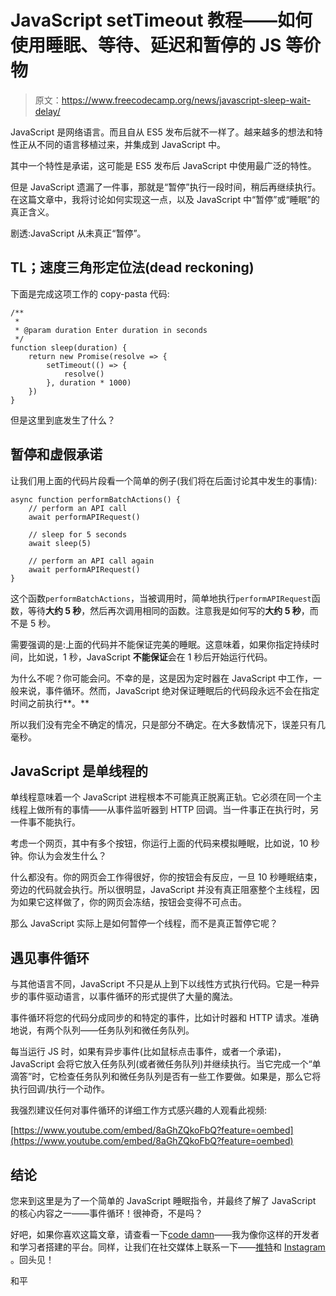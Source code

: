 # JavaScript setTimeout 教程——如何使用睡眠、等待、延迟和暂停的 JS 等价物

> 原文：<https://www.freecodecamp.org/news/javascript-sleep-wait-delay/>

JavaScript 是网络语言。而且自从 ES5 发布后就不一样了。越来越多的想法和特性正从不同的语言移植过来，并集成到 JavaScript 中。

其中一个特性是承诺，这可能是 ES5 发布后 JavaScript 中使用最广泛的特性。

但是 JavaScript 遗漏了一件事，那就是“暂停”执行一段时间，稍后再继续执行。在这篇文章中，我将讨论如何实现这一点，以及 JavaScript 中“暂停”或“睡眠”的真正含义。

剧透:JavaScript 从未真正“暂停”。

## TL；速度三角形定位法(dead reckoning)

下面是完成这项工作的 copy-pasta 代码:

```
/**
 * 
 * @param duration Enter duration in seconds
 */
function sleep(duration) {
	return new Promise(resolve => {
		setTimeout(() => {
			resolve()
		}, duration * 1000)
	})
}
```

但是这里到底发生了什么？

## 暂停和虚假承诺

让我们用上面的代码片段看一个简单的例子(我们将在后面讨论其中发生的事情):

```
async function performBatchActions() {
	// perform an API call
	await performAPIRequest()

	// sleep for 5 seconds
	await sleep(5)

	// perform an API call again
	await performAPIRequest()
}
```

这个函数`performBatchActions`，当被调用时，简单地执行`performAPIRequest`函数，等待**大约 5 秒**，然后再次调用相同的函数。注意我是如何写的**大约 5 秒**，而不是 5 秒。

需要强调的是:上面的代码并不能保证完美的睡眠。这意味着，如果你指定持续时间，比如说，1 秒，JavaScript **不能保证**会在 1 秒后开始运行代码。

为什么不呢？你可能会问。不幸的是，这是因为定时器在 JavaScript 中工作，一般来说，事件循环。然而，JavaScript 绝对保证睡眠后的代码段永远不会在指定时间之前执行**。**

所以我们没有完全不确定的情况，只是部分不确定。在大多数情况下，误差只有几毫秒。

## JavaScript 是单线程的

单线程意味着一个 JavaScript 进程根本不可能真正脱离正轨。它必须在同一个主线程上做所有的事情——从事件监听器到 HTTP 回调。当一件事正在执行时，另一件事不能执行。

考虑一个网页，其中有多个按钮，你运行上面的代码来模拟睡眠，比如说，10 秒钟。你认为会发生什么？

什么都没有。你的网页会工作得很好，你的按钮会有反应，一旦 10 秒睡眠结束，旁边的代码就会执行。所以很明显，JavaScript 并没有真正阻塞整个主线程，因为如果它这样做了，你的网页会冻结，按钮会变得不可点击。

那么 JavaScript 实际上是如何暂停一个线程，而不是真正暂停它呢？

## 遇见事件循环

与其他语言不同，JavaScript 不只是从上到下以线性方式执行代码。它是一种异步的事件驱动语言，以事件循环的形式提供了大量的魔法。

事件循环将您的代码分成同步的和特定的事件，比如计时器和 HTTP 请求。准确地说，有两个队列——任务队列和微任务队列。

每当运行 JS 时，如果有异步事件(比如鼠标点击事件，或者一个承诺)，JavaScript 会将它放入任务队列(或者微任务队列)并继续执行。当它完成一个“单滴答”时，它检查任务队列和微任务队列是否有一些工作要做。如果是，那么它将执行回调/执行一个动作。

我强烈建议任何对事件循环的详细工作方式感兴趣的人观看此视频:

[https://www.youtube.com/embed/8aGhZQkoFbQ?feature=oembed](https://www.youtube.com/embed/8aGhZQkoFbQ?feature=oembed)

## 结论

您来到这里是为了一个简单的 JavaScript 睡眠指令，并最终了解了 JavaScript 的核心内容之一——事件循环！很神奇，不是吗？

好吧，如果你喜欢这篇文章，请查看一下[code damn](https://codedamn.com)——我为像你这样的开发者和学习者搭建的平台。同样，让我们在社交媒体上联系一下——[推特](https://twitter.com/mehulmpt)和 [Instagram](https://instagram.com/mehulmpt) 。回头见！

和平